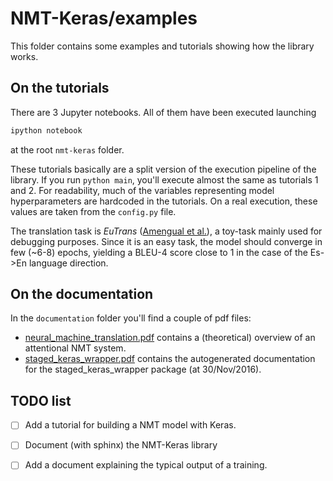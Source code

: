 # NMT-Keras/examples

This folder contains some examples and tutorials showing how the library works.
 
## On the tutorials
 
 There are 3 Jupyter notebooks. All of them have been executed launching 
 
 ```bash
ipython notebook
  ```
at the root `nmt-keras` folder.

These tutorials basically are a split version of the execution pipeline of the library. If you run `python main`, you'll execute almost the same as tutorials 1 and 2. For readability, much of the variables representing model hyperparameters are hardcoded in the tutorials. 
On a real execution, these values are taken from the `config.py` file.
   

The translation task is *EuTrans* ([Amengual et al.](http://link.springer.com/article/10.1023/A:1011116115948)), a toy-task mainly used for debugging purposes.
Since it is an easy task, the model should converge in few (~6-8) epochs, yielding a BLEU-4 score close to 1 in the case of the Es->En language direction.



## On the documentation

In the `documentation` folder you'll find a couple of pdf files:

* [neural_machine_translation.pdf](https://github.com/lvapeab/nmt-keras/blob/master/examples/documentation/neural_machine_translation.pdf) contains a (theoretical) overview of an attentional NMT system.
* [staged_keras_wrapper.pdf](https://github.com/lvapeab/nmt-keras/blob/master/examples/documentation/staged_keras_wrapper.pdf) contains the autogenerated documentation for the staged_keras_wrapper package (at 30/Nov/2016).


## TODO list

- [ ] Add a tutorial for building a NMT model with Keras.

- [ ] Document (with sphinx) the NMT-Keras library

- [ ] Add a document explaining the typical output of a training. 